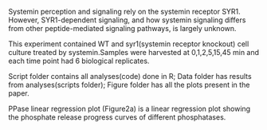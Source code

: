 Systemin perception and signaling rely on the systemin receptor SYR1. However, SYR1-dependent signaling, and how systemin signaling differs from other peptide-mediated signaling pathways, is largely unknown.

This experiment contained WT and syr1(systemin receptor knockout) cell culture treated by systemin.Samples were harvested at 0,1,2,5,15,45 min and each time point had 6 biological replicates.

Script folder contains all analyses(code) done in R;
Data folder has results from analyses(scripts folder);
Figure folder has all the plots present in the paper.

PPase linear regression plot (Figure2a) is a linear regression plot showing the phosphate release progress curves of different phosphatases.


